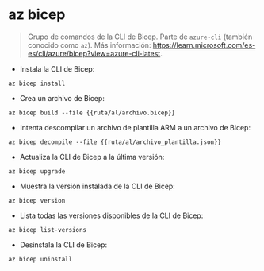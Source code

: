 # az bicep

> Grupo de comandos de la CLI de Bicep.
> Parte de `azure-cli` (también conocido como `az`).
> Más información: <https://learn.microsoft.com/es-es/cli/azure/bicep?view=azure-cli-latest>.

- Instala la CLI de Bicep:

`az bicep install`

- Crea un archivo de Bicep:

`az bicep build --file {{ruta/al/archivo.bicep}}`

- Intenta descompilar un archivo de plantilla ARM a un archivo de Bicep:

`az bicep decompile --file {{ruta/al/archivo_plantilla.json}}`

- Actualiza la CLI de Bicep a la última versión:

`az bicep upgrade`

- Muestra la versión instalada de la CLI de Bicep:

`az bicep version`

- Lista todas las versiones disponibles de la CLI de Bicep:

`az bicep list-versions`

- Desinstala la CLI de Bicep:

`az bicep uninstall`
